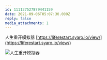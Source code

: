 ```yaml
---
id: 111137527879441159
date: 2021-09-06T05:07:30.000Z
reply: false
media_attachments: 1
---
```


人生重开模拟器 [https://liferestart.syaro.io/view/](https://liferestart.syaro.io/view/)

![人生重开模拟器](https://files.e5n.cc/media_attachments/files/115/092/992/933/240/330/original/d3a91a966daf5cc2.png)
